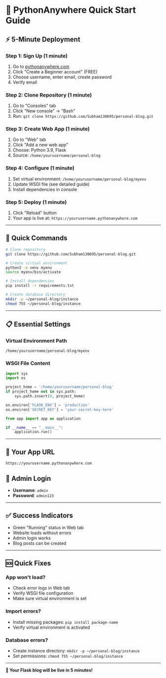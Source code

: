 # 🚀 PythonAnywhere Quick Start Guide

## ⚡ **5-Minute Deployment**

### **Step 1: Sign Up (1 minute)**
1. Go to [pythonanywhere.com](https://pythonanywhere.com)
2. Click "Create a Beginner account" (FREE)
3. Choose username, enter email, create password
4. Verify email

### **Step 2: Clone Repository (1 minute)**
1. Go to "Consoles" tab
2. Click "New console" → "Bash"
3. Run: `git clone https://github.com/Subham130695/personal-blog.git`

### **Step 3: Create Web App (1 minute)**
1. Go to "Web" tab
2. Click "Add a new web app"
3. Choose: Python 3.9, Flask
4. Source: `/home/yourusername/personal-blog`

### **Step 4: Configure (1 minute)**
1. Set virtual environment: `/home/yourusername/personal-blog/myenv`
2. Update WSGI file (see detailed guide)
3. Install dependencies in console

### **Step 5: Deploy (1 minute)**
1. Click "Reload" button
2. Your app is live at: `https://yourusername.pythonanywhere.com`

---

## 🔑 **Quick Commands**

```bash
# Clone repository
git clone https://github.com/Subham130695/personal-blog.git

# Create virtual environment
python3 -m venv myenv
source myenv/bin/activate

# Install dependencies
pip install -r requirements.txt

# Create database directory
mkdir -p ~/personal-blog/instance
chmod 755 ~/personal-blog/instance
```

---

## 📋 **Essential Settings**

### **Virtual Environment Path**
```
/home/yourusername/personal-blog/myenv
```

### **WSGI File Content**
```python
import sys
import os

project_home = '/home/yourusername/personal-blog'
if project_home not in sys.path:
    sys.path.insert(0, project_home)

os.environ['FLASK_ENV'] = 'production'
os.environ['SECRET_KEY'] = 'your-secret-key-here'

from app import app as application

if __name__ == "__main__":
    application.run()
```

---

## 🎯 **Your App URL**
```
https://yourusername.pythonanywhere.com
```

## 🔑 **Admin Login**
- **Username**: `admin`
- **Password**: `admin123`

---

## ✅ **Success Indicators**
- Green "Running" status in Web tab
- Website loads without errors
- Admin login works
- Blog posts can be created

---

## 🆘 **Quick Fixes**

### **App won't load?**
- Check error logs in Web tab
- Verify WSGI file configuration
- Make sure virtual environment is set

### **Import errors?**
- Install missing packages: `pip install package-name`
- Verify virtual environment is activated

### **Database errors?**
- Create instance directory: `mkdir -p ~/personal-blog/instance`
- Set permissions: `chmod 755 ~/personal-blog/instance`

---

**🚀 Your Flask blog will be live in 5 minutes!** 